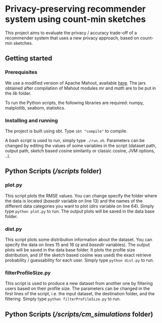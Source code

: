 # Privacy-preserving recommender system using count-min sketches 

This project aims to evaluate the privacy / accuracy trade-off of a recommender system that uses a new privacy approach, based on count-min sketches.

## Getting started

### Prerequisites

We use a modified version of Apache Mahout, available [here](https://github.com/fdemoor/mahout).
The jars obtained after compilation of Mahout modules *mr* and *math* are to be put in the *lib* folder.

To run the Python scripts, the following libraries are required: numpy, matplotlib, seaborn, statistics.

### Installing and running

The project is built using sbt. Type `sbt "compile"` to compile.

A bash script is used to run, simply type `./run.sh`.
Parameters can be changed by editing the values of some variables in the script (dataset path, output path, sketch based cosine similarity or classic cosine, JVM options, ..).

## Python Scripts (*/scripts* folder)

### plot.py

This script plots the RMSE values.
You can change specify the folder where the data is located (*basedir* variable on line 13) and the names of the different data categories you want to plot (*dirs* variable on line 64).
Simply type `python plot.py` to run.
The output plots will be saved in the data base folder.

### dist.py

This script plots some distribution information about the dataset.
You can specify the data on lines 15 and 16 (*q* and *basedir* variables).
The output plots will be saved in the data base folder.
It plots the profile size distribution, and (if the sketch based cosine was used) the exact retrieve probability / guessability for each user.
Simply type `python dist.py` to run.

### filterProfileSize.py

This script is used to produce a new dataset from another one by filtering users based on their profile size.
The parameters can be changed in the first lines of the script, i.e. the input dataset, the destination folder, and the filtering.
Simply type `python filterProfileSize.py` to run.

## Python Scripts (*/scripts/cm_simulations* folder)

